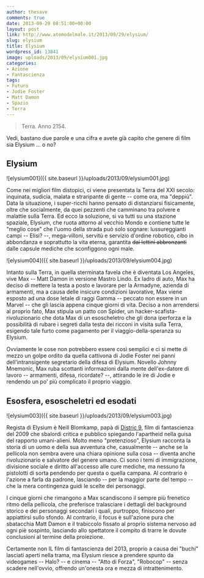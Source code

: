 ```yaml
---
author: thesave
comments: true
date: 2013-09-29 08:51:00+00:00
layout: post
link: http://www.atomodelmale.it/2013/09/29/elysium/
slug: elysium
title: Elysium
wordpress_id: 13841
image: uploads/2013/09/elysium001.jpg
categories:
- Azione
- Fantascienza
tags:
- Futuro
- Jodie Foster
- Matt Damon
- Spazio
- Terra
---
```


<blockquote>Terra. Anno 2154.</blockquote>

Vedi, bastano due parole e una cifra e avete già capito che genere di film sia Elysium ... o no?

## Elysium

![elysium001]({{ site.baseurl }}/uploads/2013/09/elysium001.jpg)

Come nei migliori film distopici, ci viene presentata la Terra del XXI secolo: inquinata, sudicia, malata e straripante di gente -- come ora, ma "deppiù". Data la situazione, i super-ricchi hanno pensato di distanziarsi fisicamente, oltre che socialmente, da quei pezzenti che camminano tra polvere e malattie sulla Terra. Ed ecco la soluzione, si va tutti su una stazione spaziale, Elysium, che ruota attorno al vecchio Mondo e contiene tutte le "meglio cose" che l'uomo della strada può solo sognare: lussureggianti campi -- Elisi? --, mega-villoni, servitù e servizio d'ordine robotico, cibo in abbondanza e soprattutto la vita eterna, garantita <del>dai lettini abbronzanti</del> dalle capsule mediche che sconfiggono ogni male.

![elysium004]({{ site.baseurl }}/uploads/2013/09/elysium004.jpg)

Intanto sulla Terra, in quella sterminata favela che è diventata Los Angeles, vive Max -- Matt Damon in versione Mastro Lindo. Ex ladro di auto, Max ha deciso di mettere la testa a posto e lavorare per la Armadyne, azienda di armamenti, ma a causa delle insicure condizioni lavorative, Max viene esposto ad una dose letale di raggi Gamma -- peccato non essere in un Marvel -- che gli lascia appena cinque giorni di vita. Deciso a non arrendersi al proprio fato, Max stipula un patto con Spider, un hacker-scafista-rivoluzionario che dota Max di un esoscheletro che gli dona iperforza e la possibilità di rubare i segreti dalla testa dei ricconi in visita sulla Terra, esigendo tale furto come pagamento per il viaggio-della-speranza su Elysium.

Ovviamente le cose non potrebbero essere così semplici e ci si mette di mezzo un golpe ordito da quella cattivona di Jodie Foster nei panni dell'intransigente segretario della difesa di Elysium. Novello Johnny Mnemonic, Max ruba scottanti informazioni dalla mente dell'ex-datore di lavoro -- armamenti, difesa, ricordate? --, attirando le ire di Jodie e rendendo un po' più complicato il proprio viaggio.

## Esosfera, esoscheletri ed esodati

![elysium003]({{ site.baseurl }}/uploads/2013/09/elysium003.jpg)

Regista di Elysium è Neill Blomkamp, papà di [Distric 9](/2009/10/18/district-9/), film di fantascienza del 2009 che sbalordì critica e pubblico spiegando l'apartheid nella guisa del rapporto umani-alieni. Molto meno "pretenzioso", Elysium racconta la storia di un uomo e della sua avventura che, casualmente -- anche se la pellicola non sembra avere una chiara opinione sulla cosa -- diventa anche rivoluzionario e salvatore del genere umano. Ci sono i temi di immigrazione, divisione sociale e diritto all'accesso alle cure mediche, ma nessuno fa pistolotti di sorta pendendo per questa o quella campana. Al contrario è l'azione a farla da padrone, lasciando -- per la maggior parte del tempo -- che la mera contingenza guidi le scelte dei personaggi.

I cinque giorni che rimangono a Max scandiscono il sempre più frenetico ritmo della pellicola, che preferisce tralasciare i dettagli del background storico e dei personaggi secondari i quali, purtroppo, finiscono per appiattirsi sullo sfondo. Al contrario, il focus è sull'azione pura che sbatacchia Matt Damon e il trabiccolo fissato al proprio sistema nervoso ad ogni piè sospinto, lasciando allo spettatore il compito di trarre le dovute conclusioni al termine della proiezione.

Certamente non IL film di fantascienza del 2013, proprio a causa dei "buchi" lasciati aperti nella trama, ma Elysium riesce a prendere spunto da videogames -- Halo? -- e cinema -- "Atto di Forza", "Robocop" -- senza scadere nell'ovvio, offrendo un'onesta ora e mezza di intrattenimento.
